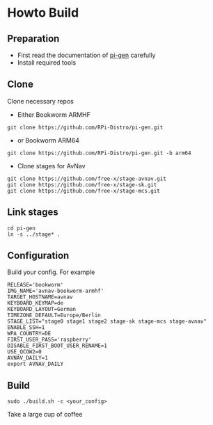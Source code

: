 # Howto Build

## Preparation

- First read the documentation of [pi-gen](https://github.com/RPi-Distro/pi-gen/blob/master/README.md) carefully
- Install required tools

## Clone 

Clone necessary repos 
- Either Bookworm ARMHF
```console
git clone https://github.com/RPi-Distro/pi-gen.git
```

- or Bookworm ARM64
```console
git clone https://github.com/RPi-Distro/pi-gen.git -b arm64
```

- Clone stages for AvNav

```console
git clone https://github.com/free-x/stage-avnav.git
git clone https://github.com/free-x/stage-sk.git
git clone https://github.com/free-x/stage-mcs.git
```

## Link stages 

```console
cd pi-gen
ln -s ../stage* .
```

## Configuration

Build your config. For example

```
RELEASE='bookworm'
IMG_NAME='avnav-bookworm-armhf'
TARGET_HOSTNAME=avnav
KEYBOARD_KEYMAP=de
KEYBOARD_LAYOUT=German
TIMEZONE_DEFAULT=Europe/Berlin
STAGE_LIST="stage0 stage1 stage2 stage-sk stage-mcs stage-avnav"
ENABLE_SSH=1
WPA_COUNTRY=DE
FIRST_USER_PASS='raspberry'
DISABLE_FIRST_BOOT_USER_RENAME=1
USE_QCOW2=0
AVNAV_DAILY=1
export AVNAV_DAILY
```

## Build

```console
sudo ./build.sh -c <your_config>
```

Take a large cup of coffee





 

